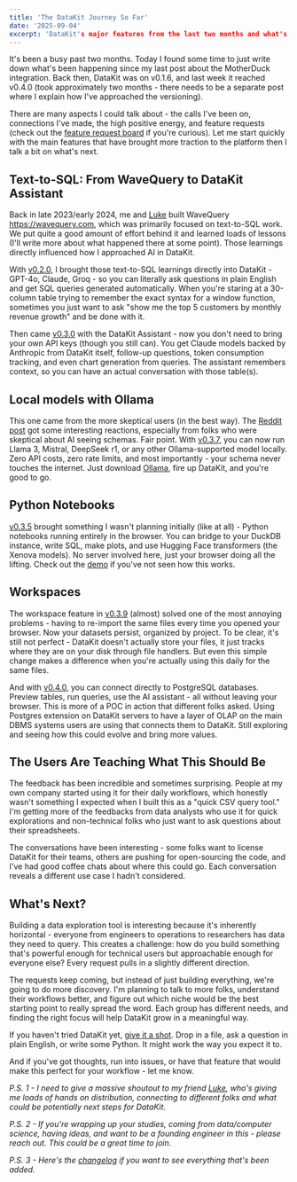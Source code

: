 ```yaml
---
title: 'The DataKit Journey So Far' 
date: '2025-09-04' 
excerpt: 'DataKit's major features from the last two months and what's next.'
---
```


It's been a busy past two months. Today I found some time to just write down what's been happening since my last post about the MotherDuck integration. Back then, DataKit was on v0.1.6, and last week it reached v0.4.0 (took approximately two months - there needs to be a separate post where I explain how I've approached the versioning).

There are many aspects I could talk about - the calls I've been on, connections I've made, the high positive energy, and feature requests (check out the [feature request board](https://datakit.canny.io/feature-requests) if you're curious). Let me start quickly with the main features that have brought more traction to the platform then I talk a bit on what's next.

## Text-to-SQL: From WaveQuery to DataKit Assistant

Back in late 2023/early 2024, me and [Luke](https://www.linkedin.com/in/luke-rynne-cullen) built WaveQuery https://wavequery.com, which was primarily focused on text-to-SQL work. We put quite a good amount of effort behind it and learned loads of lessons (I'll write more about what happened there at some point). Those learnings directly influenced how I approached AI in DataKit.

With [v0.2.0](https://datakit.canny.io/changelog/v020), I brought those text-to-SQL learnings directly into DataKit - GPT-4o, Claude, Groq - so you can literally ask questions in plain English and get SQL queries generated automatically. When you're staring at a 30-column table trying to remember the exact syntax for a window function, sometimes you just want to ask "show me the top 5 customers by monthly revenue growth" and be done with it.

Then came [v0.3.0](https://datakit.canny.io/changelog/v030) with the DataKit Assistant - now you don't need to bring your own API keys (though you still can). You get Claude models backed by Anthropic from DataKit itself, follow-up questions, token consumption tracking, and even chart generation from queries. The assistant remembers context, so you can have an actual conversation with those table(s).
## Local models with Ollama

This one came from the more skeptical users (in the best way). The [Reddit post](https://www.reddit.com/r/ollama/comments/1mp00lq/datakit_ollama_your_data_your_ai_your_way) got some interesting reactions, especially from folks who were skeptical about AI seeing schemas. Fair point. With [v0.3.7](https://datakit.canny.io/changelog/v037), you can now run Llama 3, Mistral, DeepSeek r1, or any other Ollama-supported model locally. Zero API costs, zero rate limits, and most importantly - your schema never touches the internet. Just download [Ollama](https://ollama.com/), fire up DataKit, and you're good to go. 

## Python Notebooks

[v0.3.5](https://datakit.canny.io/changelog/v035) brought something I wasn't planning initially (like at all) - Python notebooks running entirely in the browser. You can bridge to your DuckDB instance, write SQL, make plots, and use Hugging Face transformers (the Xenova models). No server involved here, just your browser doing all the lifting. Check out the [demo](https://youtu.be/m_I9rEyDzDw) if you've not seen how this works.

## Workspaces 

The workspace feature in [v0.3.9](https://datakit.canny.io/changelog/v039) (almost) solved one of the most annoying problems - having to re-import the same files every time you opened your browser. Now your datasets persist, organized by project. To be clear, it's still not perfect - DataKit doesn't actually store your files, it just tracks where they are on your disk through file handlers. But even this simple change makes a difference when you're actually using this daily for the same files.

And with [v0.4.0](https://datakit.canny.io/changelog/v040), you can connect directly to PostgreSQL databases. Preview tables, run queries, use the AI assistant - all without leaving your browser. This is more of a POC in action that different folks asked. Using Postgres extension on DataKit servers to have a layer of OLAP on the main DBMS systems users are using that connects them to DataKit. Still exploring and seeing how this could evolve and bring more values.

## The Users Are Teaching What This Should Be

The feedback has been incredible and sometimes surprising. People at my own company started using it for their daily workflows, which honestly wasn't something I expected when I built this as a "quick CSV query tool." I'm getting more of the feedbacks from data analysts who use it for quick explorations and non-technical folks who just want to ask questions about their spreadsheets.

The conversations have been interesting - some folks want to license DataKit for their teams, others are pushing for open-sourcing the code, and I've had good coffee chats about where this could go. Each conversation reveals a different use case I hadn't considered.

## What's Next?

Building a data exploration tool is interesting because it's inherently horizontal - everyone from engineers to operations to researchers has data they need to query. This creates a  challenge: how do you build something that's powerful enough for technical users but approachable enough for everyone else? Every request pulls in a slightly different direction.

The requests keep coming, but instead of just building everything, we're going to do more discovery. I'm planning to talk to more folks, understand their workflows better, and figure out which niche would be the best starting point to really spread the word. Each group has different needs, and finding the right focus will help DataKit grow in a meaningful way.

If you haven't tried DataKit yet, [give it a shot](https://datakit.page/). Drop in a file, ask a question in plain English, or write some Python. It might work the way you expect it to.

And if you've got thoughts, run into issues, or have that feature that would make this perfect for your workflow - let me know.


_P.S. 1 - I need to give a massive shoutout to my friend [Luke](https://www.linkedin.com/in/luke-rynne-cullen), who's giving me loads of hands on distribution, connecting to different folks and what could be potentially next steps for DataKit._

_P.S. 2 - If you're wrapping up your studies, coming from data/computer science, having ideas, and want to be a founding engineer in this - please reach out. This could be a great time to join._

_P.S. 3 - Here's the [changelog](https://datakit.canny.io/changelog) if you want to see everything that's been added._
